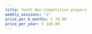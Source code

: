 ```yaml
---
title: Youth Non-Competition players
weekly_sessions: "1"
price_per_6_months: € 70,00
price_per_year: € 140,00
---
```


